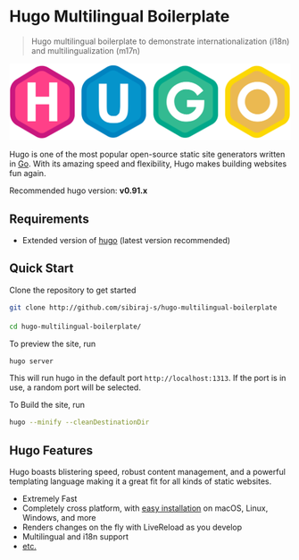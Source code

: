 # Hugo Multilingual Boilerplate

> Hugo multilingual boilerplate to demonstrate internationalization (i18n) and multilingualization (m17n)

<div align="center">
  <a href="https://gohugo.io/">
    <img src="static/images/hugo.svg" alt="hugo" width="550">
  </a>
</div>

Hugo is one of the most popular open-source static site generators written in [Go][go-lang]. With its amazing speed and flexibility, Hugo makes building websites fun again.

Recommended hugo version: **v0.91.x**

## Requirements

- Extended version of [hugo][hugo-installation] (latest version recommended)

## Quick Start

Clone the repository to get started

```bash
git clone http://github.com/sibiraj-s/hugo-multilingual-boilerplate

cd hugo-multilingual-boilerplate/
```

To preview the site, run

```bash
hugo server
```

This will run hugo in the default port `http://localhost:1313`. If the port is in use, a random port will be selected.

To Build the site, run

```bash
hugo --minify --cleanDestinationDir
```

## Hugo Features

Hugo boasts blistering speed, robust content management, and a powerful templating language making it a great fit for all kinds of static websites.

- Extremely Fast
- Completely cross platform, with [easy installation][hugo-installation] on macOS, Linux, Windows, and more
- Renders changes on the fly with LiveReload as you develop
- Multilingual and i18n support
- [etc.][hugo-features]

[go-lang]: https://golang.org/
[hugo-installation]: https://gohugo.io/getting-started/installing/
[hugo-features]: https://gohugo.io/about/features/
